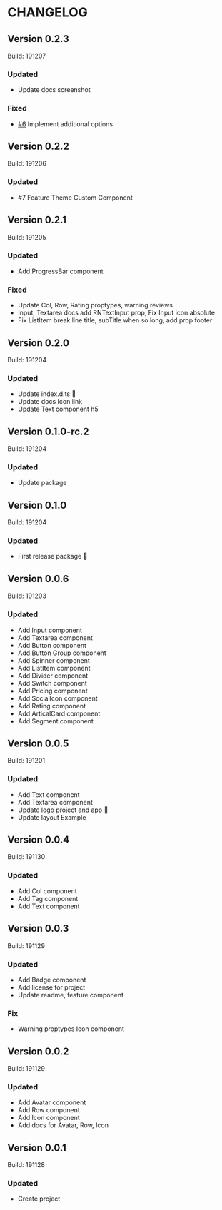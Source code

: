 # CHANGELOG

## Version 0.2.3
Build: 191207

### Updated
  - Update docs screenshot

### Fixed
  - [#6](https://github.com/tuantvk/monalisa-ui/issues/6) Implement additional options



## Version 0.2.2
Build: 191206

### Updated
  - #7 Feature Theme Custom Component



## Version 0.2.1
Build: 191205

### Updated
  - Add ProgressBar component

### Fixed
  - Update Col, Row, Rating proptypes, warning reviews
  - Input, Textarea docs add RNTextInput prop, Fix Input icon absolute
  - Fix ListItem break line title, subTitle when so long, add prop footer



## Version 0.2.0
Build: 191204

### Updated
  - Update index.d.ts :tada:
  - Update docs Icon link
  - Update Text component h5



## Version 0.1.0-rc.2
Build: 191204

### Updated
  - Update package



## Version 0.1.0
Build: 191204

### Updated
  - First release package :tada:



## Version 0.0.6
Build: 191203

### Updated

- Add Input component
- Add Textarea component
- Add Button component
- Add Button Group component
- Add Spinner component
- Add ListItem component
- Add Divider component
- Add Switch component
- Add Pricing component
- Add SocialIcon component
- Add Rating component
- Add ArticalCard component
- Add Segment component



## Version 0.0.5
Build: 191201

### Updated

- Add Text component
- Add Textarea component
- Update logo project and app :tada:
- Update layout Example



## Version 0.0.4
Build: 191130

### Updated

- Add Col component
- Add Tag component
- Add Text component


## Version 0.0.3
Build: 191129

### Updated

- Add Badge component
- Add license for project
- Update readme, feature component

### Fix

- Warning proptypes Icon component



## Version 0.0.2
Build: 191129

### Updated

- Add Avatar component
- Add Row component
- Add Icon component
- Add docs for Avatar, Row, Icon



## Version 0.0.1
Build: 191128

### Updated

- Create project